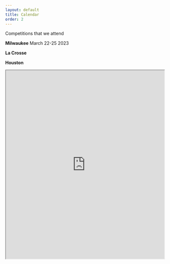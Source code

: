 ```yaml
---
layout: default
title: Calendar
order: 2
---
```

Competitions that we attend

**Milwaukee** March 22-25 2023

**La Crosse** 

**Houston** 

<iframe class="calendar" width="100%" height="600px" src="https://calendar.google.com/calendar/embed?src=frcteam1091%40gmail.com&ctz=America%2FChicago"></iframe>

